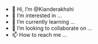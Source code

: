 - 👋 Hi, I’m @Kianderakhshi
- 👀 I’m interested in ...
- 🌱 I’m currently learning ...
- 💞️ I’m looking to collaborate on ...
- 📫 How to reach me ...

<!---
Kianderakhshi/Kianderakhshi is a ✨ special ✨ repository because its `README.md` (this file) appears on your GitHub profile.
You can click the Preview link to take a look at your changes.
--->
